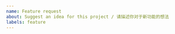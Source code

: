 ```yaml
---
name: Feature request
about: Suggest an idea for this project / 请描述你对于新功能的想法
labels: feature
---
```


<!--
Feature request?
* Besides telling me what you want, please also describe what it does and why you need it.
* To avoid duplicates, please also check out the requested features before you post: <https://github.com/liulex/Snipaste-Feedback/issues/282>

请求新功能？
* 除了告诉我你想要什么，请再描述一下它具体是怎样的，以及你为什么需要它。
* 为避免重复，发布之前请检查一下它是否已被提出过：<https://github.com/liulex/Snipaste-Feedback/issues/282>
-->
